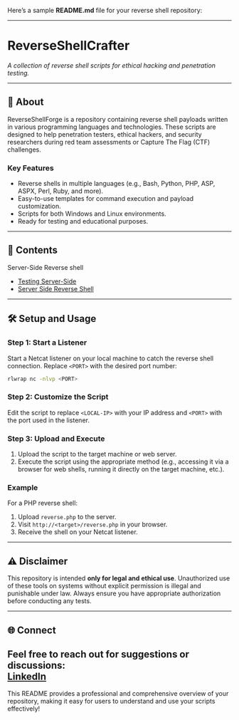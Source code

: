 Here’s a sample **README.md** file for your reverse shell repository:

---

# ReverseShellCrafter 
*A collection of reverse shell scripts for ethical hacking and penetration testing.*

---

## 🚀 **About**  
ReverseShellForge is a repository containing reverse shell payloads written in various programming languages and technologies. These scripts are designed to help penetration testers, ethical hackers, and security researchers during red team assessments or Capture The Flag (CTF) challenges.

### **Key Features**  
- Reverse shells in multiple languages (e.g., Bash, Python, PHP, ASP, ASPX, Perl, Ruby, and more).  
- Easy-to-use templates for command execution and payload customization.  
- Scripts for both Windows and Linux environments.  
- Ready for testing and educational purposes.  

---

## 📂 **Contents**  
Server-Side Reverse shell

- [Testing Server-Side](https://github.com/MGamalCYSEC/ReverseShellCrafter/blob/main/Server-Side%20Reverse%20shell/Testing%20Server-Side.md)
- [Server Side Reverse Shell](https://github.com/MGamalCYSEC/ReverseShellCrafter/tree/main/Server-Side%20Reverse%20shell)

---

## 🛠 **Setup and Usage**  

### **Step 1**: Start a Listener  
Start a Netcat listener on your local machine to catch the reverse shell connection. Replace `<PORT>` with the desired port number:  
```bash
rlwrap nc -nlvp <PORT>
```

### **Step 2**: Customize the Script  
Edit the script to replace `<LOCAL-IP>` with your IP address and `<PORT>` with the port used in the listener.

### **Step 3**: Upload and Execute  
1. Upload the script to the target machine or web server.  
2. Execute the script using the appropriate method (e.g., accessing it via a browser for web shells, running it directly on the target machine, etc.).  

### **Example**  
For a PHP reverse shell:  
1. Upload `reverse.php` to the server.  
2. Visit `http://<target>/reverse.php` in your browser.  
3. Receive the shell on your Netcat listener.

---

## ⚠️ **Disclaimer**  
This repository is intended **only for legal and ethical use**. Unauthorized use of these tools on systems without explicit permission is illegal and punishable under law. Always ensure you have appropriate authorization before conducting any tests.

---

## 🌐 **Connect**  
Feel free to reach out for suggestions or discussions:  
[LinkedIn](https://www.linkedin.com/in/mgamal202/)
---

This README provides a professional and comprehensive overview of your repository, making it easy for users to understand and use your scripts effectively!
